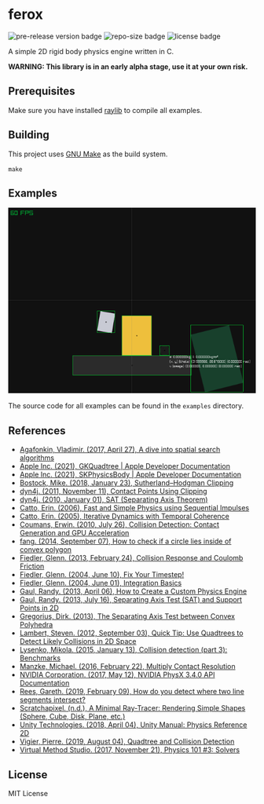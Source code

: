 # ferox

![pre-release version badge](https://img.shields.io/github/v/release/c-krit/ferox?include_prereleases)
![repo-size badge](https://img.shields.io/github/repo-size/c-krit/ferox)
![license badge](https://img.shields.io/github/license/c-krit/ferox)

A simple 2D rigid body physics engine written in C.

**WARNING: This library is in an early alpha stage, use it at your own risk.**

## Prerequisites

Make sure you have installed [raylib](https://github.com/raysan5/raylib) to compile all examples.

## Building

This project uses [GNU Make](https://www.gnu.org/software/make) as the build system.

```console
make
```

## Examples

![example_dynamics](https://raw.githubusercontent.com/c-krit/ferox/main/examples/res/images/example_dynamics.png)

The source code for all examples can be found in the `examples` directory.

## References

- [Agafonkin, Vladimir. (2017, April 27), A dive into spatial search algorithms](https://blog.mapbox.com/a-dive-into-spatial-search-algorithms-ebd0c5e39d2a)
- [Apple Inc. (2021), GKQuadtree | Apple Developer Documentation](https://developer.apple.com/documentation/gameplaykit/gkquadtree)
- [Apple Inc. (2021), SKPhysicsBody | Apple Developer Documentation](https://developer.apple.com/documentation/spritekit/skphysicsbody)
- [Bostock, Mike. (2018, January 23), Sutherland–Hodgman Clipping](https://observablehq.com/@mbostock/sutherland-hodgman-clipping)
- [dyn4j. (2011, November 11), Contact Points Using Clipping](http://www.dyn4j.org/2011/11/contact-points-using-clipping)
- [dyn4j. (2010, January 01), SAT (Separating Axis Theorem)](http://dyn4j.org/2010/01/sat)
- [Catto, Erin. (2006), Fast and Simple Physics using Sequential Impulses](https://box2d.org/files/ErinCatto_SequentialImpulses_GDC2006.pdf)
- [Catto, Erin. (2005), Iterative Dynamics with Temporal Coherence](https://box2d.org/files/ErinCatto_IterativeDynamics_GDC2005.pdf)
- [Coumans, Erwin. (2010, July 26), Collision Detection: Contact Generation and GPU Acceleration](https://sgvr.kaist.ac.kr/~sungeui/Collision_tutorial/Erwin.pdf)
- [fang. (2014, September 07), How to check if a circle lies inside of convex polygon](https://stackoverflow.com/questions/25701346/how-to-check-if-a-circle-lies-inside-of-convex-polygon)
- [Fiedler, Glenn. (2013, February 24), Collision Response and Coulomb Friction](https://gafferongames.com/post/collision_response_and_coulomb_friction)
- [Fiedler, Glenn. (2004, June 10), Fix Your Timestep!](https://gafferongames.com/post/fix_your_timestep)
- [Fiedler, Glenn. (2004, June 01), Integration Basics](https://gafferongames.com/post/integration_basics)
- [Gaul, Randy. (2013, April 06), How to Create a Custom Physics Engine](https://gamedevelopment.tutsplus.com/series/how-to-create-a-custom-physics-engine--gamedev-12715)
- [Gaul, Randy. (2013, July 16), Separating Axis Test (SAT) and Support Points in 2D](http://www.randygaul.net/wp-content/uploads/2013/07/SATandSupportPoints.pdf)
- [Gregorius, Dirk. (2013), The Separating Axis Test between Convex Polyhedra](https://code.google.com/archive/p/box2d/downloads)
- [Lambert, Steven. (2012, September 03), Quick Tip: Use Quadtrees to Detect Likely Collisions in 2D Space](https://gamedevelopment.tutsplus.com/tutorials/quick-tip-use-quadtrees-to-detect-likely-collisions-in-2d-space--gamedev-374)
- [Lysenko, Mikola. (2015, January 13), Collision detection (part 3): Benchmarks](https://0fps.net/2015/01/23/collision-detection-part-3-benchmarks)
- [Manzke, Michael. (2016, February 22), Multiply Contact Resolution](https://www.scss.tcd.ie/~manzkem/CS7057/cs7057-1516-10-MultipleContacts-mm.pdf)
- [NVIDIA Corporation. (2017, May 12), NVIDIA PhysX 3.4.0 API Documentation](https://docs.nvidia.com/gameworks/content/gameworkslibrary/physx/guide/Manual/Index.html)
- [Rees, Gareth. (2019, February 09), How do you detect where two line segments intersect?](https://stackoverflow.com/a/565282)
- [Scratchapixel. (n.d.), A Minimal Ray-Tracer: Rendering Simple Shapes (Sphere, Cube, Disk, Plane, etc.)](https://www.scratchapixel.com/lessons/3d-basic-rendering/minimal-ray-tracer-rendering-simple-shapes/ray-sphere-intersection)
- [Unity Technologies. (2018, April 04), Unity Manual: Physics Reference 2D](https://docs.unity3d.com/Manual/Physics2DReference.html)
- [Vigier, Pierre. (2019, August 04), Quadtree and Collision Detection](https://pvigier.github.io/2019/08/04/quadtree-collision-detection.html)
- [Virtual Method Studio. (2017, November 21), Physics 101 #3: Solvers](http://blog.virtualmethodstudio.com/2017/11/physics-101-3-solvers)

## License

MIT License